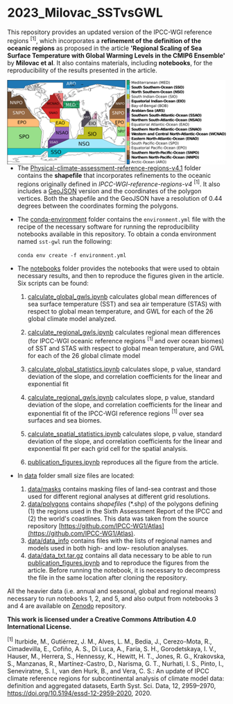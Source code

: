 # 2023_Milovac_SSTvsGWL
This repository provides an updated version of the IPCC-WGI reference regions <sup>[1]</sup>, which incorporates a **refinement of the definition of the oceanic regions** as proposed in the article **'Regional Scaling of Sea Surface Temperature with Global Warming Levels in the CMIP6 Ensemble'** by **Milovac et al**. It also contains materials, including **notebooks**, for the reproducibility of the results presented in the article.

<p>
<img style="margin-left: 5rem" align="right" src="Physical-climate-assessment-reference-regions-v4.1/Fig/Fig_Physical-climate-assessment-reference-regions-v4.1.png" alt="drawing" width="520"\>
</p>


* The [Physical-climate-assessment-reference-regions-v4.1](Physical-climate-assessment-reference-regions-v4.1) folder contains the **shapefile** that incorporates refinements to the oceanic regions originally defined in *IPCC-WGI-reference-regions-v4* <sup>[1]</sup>. It also includes a [GeoJSON](https://github.com/SantanderMetGroup/2023_Milovac_SSTvsGWL/blob/main/Physical-climate-assessment-reference-regions-v5/Physical-climate-assessment-reference-regions-v4.1.geojson) version and the coordinates of the polygon vertices. Both the shapefile and the GeoJSON have a resolution of 0.44 degrees between the coordinates forming the polygons.


* The [conda-environment](conda-environment) folder contains the `environment.yml` file with the recipe of the necessary software for running the reproducibility notebooks available in this repository. To obtain a conda environment named `sst-gwl` run the following:

 	 `conda env create -f environment.yml`

* The [notebooks](notebooks) folder provides the notebooks that were used to obtain necessary results, and then to reproduce the figures given in the article. Six scripts can be found: 
  1. [calculate_global_gwls.ipynb](notebooks/calculate_global_gwls.ipynb) calculates global mean differences of sea surface temperature (SST) and sea air temperature (STAS) with respect to global mean temperature, and GWL for each of the 26 global climate model analyzed.

  2. [calculate_regional_gwls.ipynb](notebooks/calculate_regional_gwls.ipynb) calculates regional mean differences (for IPCC-WGI oceanic reference regions <sup>[1]</sup>  and over ocean biomes) of SST and STAS with respect	to global mean temperature, and GWL for each of the 26 global climate model

  3. [calculate_global_statistics.ipynb](notebooks/calculate_global_statistics.ipynb) calculates slope, p value, standard deviation of the slope, and correlation coefficients for the linear and exponential fit

  4. [calculate_regional_gwls.ipynb](notebooks/calculate_regional_gwls.ipynb) calculates slope, p value, standard deviation of the slope, and correlation coefficients for the linear and exponential fit  of the IPCC-WGI reference regions <sup>[1]</sup> over sea surfaces and sea biomes.

  5. [calculate_spatial_statistics.ipynb](notebooks/calculate_spatial_statistics.ipynb) calculates slope, p value, standard deviation of the slope, and correlation coefficients for the linear and exponential fit per each grid cell for the spatial analysis.

  6. [publication_figures.ipynb](notebooks/publication_figures.ipynb) reproduces all the figure from the article.



* In [data](data) folder small size files are located:
  1. [data/masks](data/masks) contains masking files of land-sea contrast  and those used for different regional analyses at different grid resolutions.
  1. [data/polygons](data/polygons) contains *shapefiles* (*.shp) of the polygons defining (1) the regions used in the Sixth Assessment Report of the IPCC and (2) the world's coastlines. This data was taken from the source repository [https://github.com/IPCC-WG1/Atlas](https://github.com/IPCC-WG1/Atlas).
  2. [data/data_info](data/data_info) contains files with the lists of regional names and models used in both high- and low- resolution analyses.
  3. [data/data_txt.tar.gz](data/data_txt.tar.gz) contains all data necessary to be able to run [publication_figures.ipynb](notebooks/publication_figures.ipynb) and to reproduce the figures from the article. Before running the notebook, it is necessary to decompress the file in the same location after cloning the repository.
 

All the heavier data (i.e. annual and seasonal, global and regional means) necessary to run notebooks 1, 2, and 5, and also output from notebooks 3 and 4 are available on [Zenodo](https://zenodo.org/records/10666947) repository.

**This work is licensed under a Creative Commons Attribution 4.0 International License.**

<sup>[1]</sup> Iturbide, M., Gutiérrez, J. M., Alves, L. M., Bedia, J., Cerezo-Mota, R., Cimadevilla, E., Cofiño, A. S., Di Luca, A., Faria, S. H., Gorodetskaya, I. V., Hauser, M., Herrera, S., Hennessy, K., Hewitt, H. T., Jones, R. G., Krakovska, S., Manzanas, R., Martínez-Castro, D., Narisma, G. T., Nurhati, I. S., Pinto, I., Seneviratne, S. I., van den Hurk, B., and Vera, C. S.: An update of IPCC climate reference regions for subcontinental analysis of climate model data: definition and aggregated datasets, Earth Syst. Sci. Data, 12, 2959–2970, https://doi.org/10.5194/essd-12-2959-2020, 2020.
